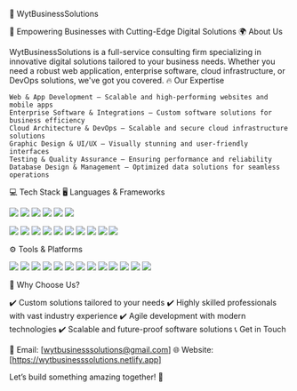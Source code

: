 🏢 WytBusinessSolutions

🚀 Empowering Businesses with Cutting-Edge Digital Solutions
🌍 About Us

WytBusinessSolutions is a full-service consulting firm specializing in innovative digital solutions tailored to your business needs. Whether you need a robust web application, enterprise software, cloud infrastructure, or DevOps solutions, we've got you covered.
🔥 Our Expertise

    Web & App Development – Scalable and high-performing websites and mobile apps
    Enterprise Software & Integrations – Custom software solutions for business efficiency
    Cloud Architecture & DevOps – Scalable and secure cloud infrastructure solutions
    Graphic Design & UI/UX – Visually stunning and user-friendly interfaces
    Testing & Quality Assurance – Ensuring performance and reliability
    Database Design & Management – Optimized data solutions for seamless operations

💻 Tech Stack
🖥️ Languages & Frameworks
<p align="left"> <img src="https://img.shields.io/badge/Python-3776AB?style=for-the-badge&logo=python&logoColor=white"/> <img src="https://img.shields.io/badge/PHP-777BB4?style=for-the-badge&logo=php&logoColor=white"/> <img src="https://img.shields.io/badge/JavaScript-F7DF1E?style=for-the-badge&logo=javascript&logoColor=black"/> <img src="https://img.shields.io/badge/C%23-239120?style=for-the-badge&logo=csharp&logoColor=white"/> <img src="https://img.shields.io/badge/VBA-217346?style=for-the-badge&logo=microsoft-excel&logoColor=white"/> <img src="https://img.shields.io/badge/.NET-512BD4?style=for-the-badge&logo=dotnet&logoColor=white"/> </p> <p align="left"> <img src="https://img.shields.io/badge/Django-092E20?style=for-the-badge&logo=django&logoColor=white"/> <img src="https://img.shields.io/badge/Flask-000000?style=for-the-badge&logo=flask&logoColor=white"/> <img src="https://img.shields.io/badge/FastAPI-009688?style=for-the-badge&logo=fastapi&logoColor=white"/> <img src="https://img.shields.io/badge/Node.js-339933?style=for-the-badge&logo=nodedotjs&logoColor=white"/> <img src="https://img.shields.io/badge/Flutter-02569B?style=for-the-badge&logo=flutter&logoColor=white"/> <img src="https://img.shields.io/badge/React-20232A?style=for-the-badge&logo=react&logoColor=61DAFB"/> <img src="https://img.shields.io/badge/HTML5-E34F26?style=for-the-badge&logo=html5&logoColor=white"/> <img src="https://img.shields.io/badge/CSS3-1572B6?style=for-the-badge&logo=css3&logoColor=white"/> <img src="https://img.shields.io/badge/Bootstrap-563D7C?style=for-the-badge&logo=bootstrap&logoColor=white"/> <img src="https://img.shields.io/badge/Tailwind_CSS-38B2AC?style=for-the-badge&logo=tailwind-css&logoColor=white"/> </p>
⚙️ Tools & Platforms
<p align="left"> <img src="https://img.shields.io/badge/Selenium-43B02A?style=for-the-badge&logo=selenium&logoColor=white"/> <img src="https://img.shields.io/badge/Jenkins-D24939?style=for-the-badge&logo=jenkins&logoColor=white"/> <img src="https://img.shields.io/badge/GitHub_Actions-2088FF?style=for-the-badge&logo=github-actions&logoColor=white"/> <img src="https://img.shields.io/badge/CircleCI-343434?style=for-the-badge&logo=circleci&logoColor=white"/> <img src="https://img.shields.io/badge/AWS-232F3E?style=for-the-badge&logo=amazon-aws&logoColor=white"/> <img src="https://img.shields.io/badge/DigitalOcean-0080FF?style=for-the-badge&logo=digitalocean&logoColor=white"/> <img src="https://img.shields.io/badge/Netlify-00C7B7?style=for-the-badge&logo=netlify&logoColor=white"/> <img src="https://img.shields.io/badge/Docker-2496ED?style=for-the-badge&logo=docker&logoColor=white"/> <img src="https://img.shields.io/badge/Redis-DC382D?style=for-the-badge&logo=redis&logoColor=white"/> <img src="https://img.shields.io/badge/PostgreSQL-336791?style=for-the-badge&logo=postgresql&logoColor=white"/> <img src="https://img.shields.io/badge/MongoDB-47A248?style=for-the-badge&logo=mongodb&logoColor=white"/> <img src="https://img.shields.io/badge/Git-F05032?style=for-the-badge&logo=git&logoColor=white"/> <img src="https://img.shields.io/badge/WordPress-21759B?style=for-the-badge&logo=wordpress&logoColor=white"/> </p>
🚀 Why Choose Us?

✔️ Custom solutions tailored to your needs
✔️ Highly skilled professionals with vast industry experience
✔️ Agile development with modern technologies
✔️ Scalable and future-proof software solutions
📞 Get in Touch

📧 Email: [wytbusinesssolutions@gmail.com]
🌐 Website: [https://wytbusinesssolutions.netlify.app]

Let’s build something amazing together! 🚀

